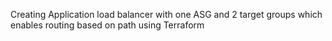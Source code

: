 Creating Application load balancer with one ASG and 2 target groups which enables routing based on path using Terraform